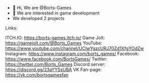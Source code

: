 - 👋 Hi, We are @Borts-Games
- 👀 We are interested in game development
- We developed 2 projects

Links:

ITCH.IO: https://borts-games.itch.io/
Game Jolt: https://gamejolt.com/@Borts_Games
YouTube: https://www.youtube.com/channel/UClwYgzcURJ70Zd1XfgYOdZw
Instagram: https://www.instagram.com/borts_games/
Facebook: https://www.facebook.com/BortsGames/
Twitter: https://twitter.com/Borts_Games
Discord server: https://discord.gg/23aYYSsUBA
VK Fan-page: https://vk.com/bortsgamesfan
